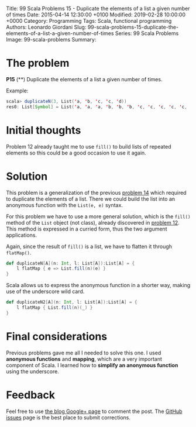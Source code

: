 Title: 99 Scala Problems 15 - Duplicate the elements of a list a given number of times
Date: 2015-04-14 12:30:00 +0100
Modified: 2019-02-28 10:00:00 +0000
Category: Programming
Tags: Scala, functional programming
Authors: Leonardo Giordani
Slug: 99-scala-problems-15-duplicate-the-elements-of-a-list-a-given-number-of-times
Series: 99 Scala Problems
Image: 99-scala-problems
Summary: 

# The problem

**P15** (**) Duplicate the elements of a list a given number of times.

Example:

``` scala
scala> duplicateN(3, List('a, 'b, 'c, 'c, 'd))
res0: List[Symbol] = List('a, 'a, 'a, 'b, 'b, 'b, 'c, 'c, 'c, 'c, 'c, 'c, 'd, 'd, 'd)
```

# Initial thoughts

Problem 12 already taught me to use `fill()` to build lists of repeated elements so this could be a good occasion to use it again.

# Solution

This problem is a generalization of the previous [problem 14]({filename}99-scala-problems-14-duplicate-the-elements-of-a-list.markdown) which required to duplicate the elements of a list. There we could build the list into an anonymous function with the `List(e, e)` syntax.

For this problem we have to use a more general solution, which is the `fill()` method of the `List` object (not class), already discovered in [problem 12]({filename}99-scala-problems-12-decode-a-run-length-encoded-list.markdown). This method is expressed in a curried form, thus the two argument applications.

Again, since the result of `fill()` is a list, we have to flatten it through `flatMap()`.

``` scala
def duplicateN[A](n: Int, l: List[A]):List[A] = {
    l flatMap { e => List.fill(n)(e) }
}
```

Scala allows us to express the anonymous function in a shorter way, making use of the underscore wild card.

``` scala
def duplicateN2[A](n: Int, l: List[A]):List[A] = {
    l flatMap { List.fill(n)(_) }
}
```

# Final considerations

Previous problems gave me all I needed to solve this one. I used **anonymous functions** and **mapping**, which are a very important component of Scala. I learned how to **simplify an anonymous function** using the underscore.

# Feedback

Feel free to use [the blog Google+ page](https://plus.google.com/u/0/111444750762335924049) to comment the post. The [GitHub issues](http://github.com/TheDigitalCatOnline/thedigitalcatonline.github.com/issues) page is the best place to submit corrections.
